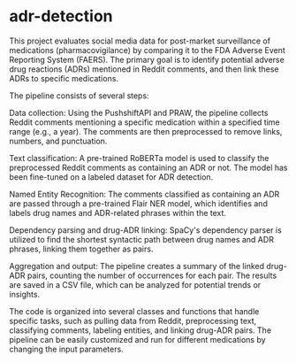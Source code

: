 # adr-detection
This project evaluates social media data for post-market surveillance of medications (pharmacovigilance) by comparing it to the FDA Adverse Event Reporting System (FAERS). The primary goal is to identify potential adverse drug reactions (ADRs) mentioned in Reddit comments, and then link these ADRs to specific medications.

The pipeline consists of several steps:

Data collection: Using the PushshiftAPI and PRAW, the pipeline collects Reddit comments mentioning a specific medication within a specified time range (e.g., a year). The comments are then preprocessed to remove links, numbers, and punctuation.

Text classification: A pre-trained RoBERTa model is used to classify the preprocessed Reddit comments as containing an ADR or not. The model has been fine-tuned on a labeled dataset for ADR detection.

Named Entity Recognition: The comments classified as containing an ADR are passed through a pre-trained Flair NER model, which identifies and labels drug names and ADR-related phrases within the text.

Dependency parsing and drug-ADR linking: SpaCy's dependency parser is utilized to find the shortest syntactic path between drug names and ADR phrases, linking them together as pairs.

Aggregation and output: The pipeline creates a summary of the linked drug-ADR pairs, counting the number of occurrences for each pair. The results are saved in a CSV file, which can be analyzed for potential trends or insights.

The code is organized into several classes and functions that handle specific tasks, such as pulling data from Reddit, preprocessing text, classifying comments, labeling entities, and linking drug-ADR pairs. The pipeline can be easily customized and run for different medications by changing the input parameters.
